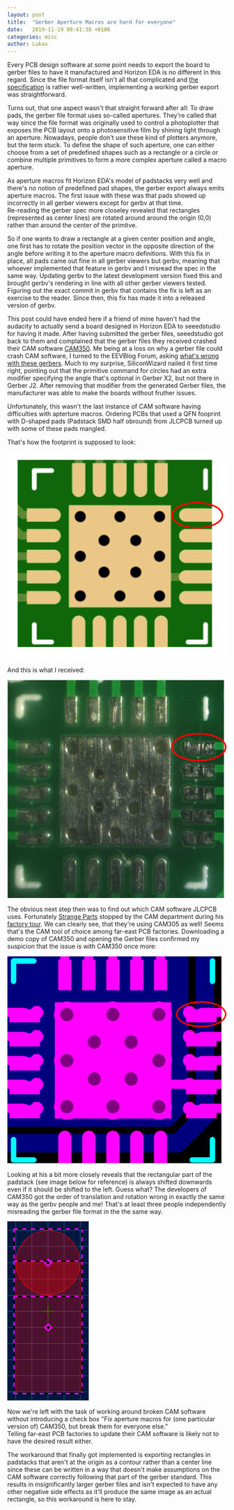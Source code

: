 ```yaml
---
layout: post
title:  "Gerber Aperture Macros are hard for everyone"
date:   2019-11-19 00:41:38 +0100
categories: misc
author: Lukas
---
```


Every PCB design software at some point needs to export the board to 
gerber files to have it manufactured and Horizon EDA is no different 
in this regard. Since the file format itself isn't all that complicated 
and [the specification](https://www.ucamco.com/files/downloads/file/81/The_Gerber_File_Format_specification.pdf)
is rather well-written, implementing a working gerber export was 
straightforward. 

Turns out, that one aspect wasn't that straight forward after all: To 
draw pads, the gerber file format uses so-called apertures. They're 
called that way since the file format was originally used to control a 
photoplotter that exposes the PCB layout onto a photosensitive film by 
shining light through an aperture. Nowadays, people don't use these 
kind of plotters anymore, but the term stuck. To define the shape of 
such aperture, one can either choose from a set of predefined shapes 
such as a rectangle or a circle or combine multiple primitives to form a 
more complex aperture called a macro aperture. 

As aperture macros fit Horizon EDA's model of padstacks very well and 
there's no notion of predefined pad shapes, the gerber export always 
emits aperture macros. The first issue with these was that pads showed 
up incorrectly in all gerber viewers except for gerbv at that time.  
Re-reading the gerber spec more closeley revealed that rectangles 
(represented as center lines) are rotated around around the origin 
(0,0) rather than around the center of the primitve.

So if one wants to 
draw a rectangle at a given center position and angle, one first has to rotate 
the position vector in the opposite direction of the angle before 
writing it to the aperture macro definitions. With this fix in place, 
all pads came out fine in all gerber viewers but gerbv, meaning that 
whoever implemented that feature in gerbv and I misread the spec in the 
same way. Updating gerbv to the latest development version fixed this 
and brought gerbv's rendering in line with all other gerber viewers 
tested. 
Figuring out the exact commit in gerbv that contains the fix is left as 
an exercise to the reader.
Since then, this fix has made it into a released version of gerbv.

This post could have ended here if a friend of mine haven't had the 
audacity to actually send a board designed in Horizon EDA to 
seeedstudio for having it made. After having submitted the gerber 
files, seeedstudio got back to them and complained that the gerber 
files they received crashed their CAM software [CAM350](http://www.downstreamtech.com/cam350.php). Me being at a 
loss on why a gerber file could crash CAM software, I turned to the 
EEVBlog Forum, asking [what's wrong with these gerbers](https://www.eevblog.com/forum/eda/whats-wrong-with-these-gerbers/).
Much to my surprise, SiliconWizard nailed it first time right, pointing 
out that the primitive command for circles had an extra modifier 
specifying the angle that's optional in Gerber X2, but not there in 
Gerber J2. After removing that modifier from the generated Gerber 
files, the manufacturer was able to make the boards without fruther 
issues.

Unfortunately, this wasn't the last instance of CAM software having 
difficulties with apterture macros. Ordering PCBs that used a QFN fooprint with D-shaped pads (Padstack SMD 
half obround) from JLCPCB turned up with some of these pads mangled.

That's how the footprint is supposed to look:

![](/assets/gerber-1.png)

And this is what I received:

![](/assets/gerber-2.jpg)

The obvious next step then was to find out which CAM software JLCPCB 
uses. Fortunately [Strange Parts](https://www.youtube.com/channel/UCO8DQrSp5yEP937qNqTooOw) 
stopped by the CAM department during his [factory tour](https://youtu.be/ljOoGyCso8s?t=132). 
We can clearly see, that they're using CAM305 as well! Seems that's the 
CAM tool of choice among far-east PCB factories. Downloading a demo 
copy of CAM350 and opening the Gerber files confirmed my suspicion that 
the issue is with CAM350 once more:

![](/assets/gerber-3.png)

Looking at his a bit more closely reveals that the rectangular part of 
the padstack (see image below for reference) is always shifted 
downwards even if it should be shifted to the left. Guess what? The 
developers of CAM350 got the order of translation and rotation wrong in 
exactly the same way as the gerbv people and me! That's at least three people 
independently misreading the gerber file format in the the same way.

![](/assets/gerber-4.png)

Now we're left with the task of working around broken CAM software 
without introducing a check box "Fix aperture macros for (one 
particular version of) CAM350, but break them for everyone else."  
Telling far-east PCB factories to update their CAM software is likely 
not to have the desired result either.

The workaround that finally got implemented is exporting 
rectangles in padstacks that aren't at the origin as a contour rather 
than a center line since these can be written in a way that doesn't 
make assumptions on the CAM software correctly following that part of 
the gerber standard. This results in insignificantly larger gerber 
files and isn't expected to have any other negative side effects as 
it'll produce the same image as an actual rectangle, so this workaround 
is here to stay.
